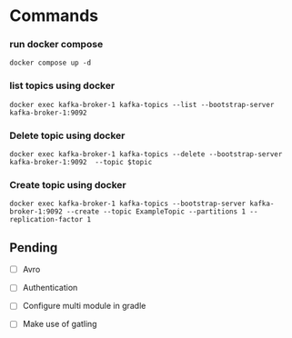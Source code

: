 # Commands

### run docker compose

```console
docker compose up -d
```

### list topics using docker

```console
docker exec kafka-broker-1 kafka-topics --list --bootstrap-server kafka-broker-1:9092  
```

### Delete topic using docker

```console
docker exec kafka-broker-1 kafka-topics --delete --bootstrap-server kafka-broker-1:9092  --topic $topic
```

### Create topic using docker

```console
docker exec kafka-broker-1 kafka-topics --bootstrap-server kafka-broker-1:9092 --create --topic ExampleTopic --partitions 1 --replication-factor 1
```

## Pending

- [ ] Avro
- [ ] Authentication
- [ ] Configure multi module in gradle
- [ ] Make use of gatling


